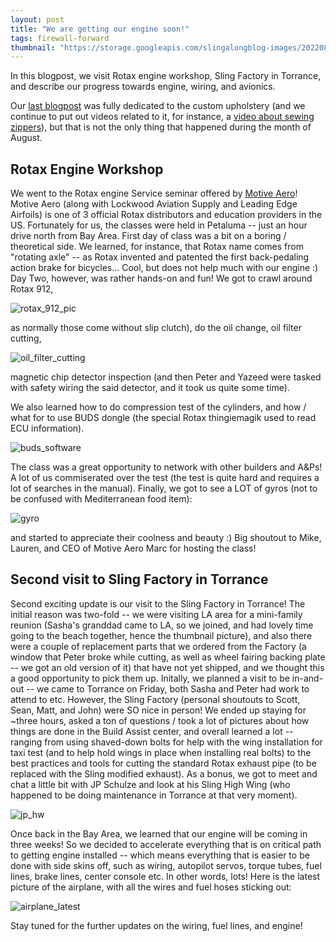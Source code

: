```yaml
---
layout: post
title: "We are getting our engine soon!"
tags: firewall-forward
thumbnail: "https://storage.googleapis.com/slingalongblog-images/20220827_133643_thumb.jpg"
---
```


In this blogpost, we visit Rotax engine workshop, Sling Factory in Torrance, and describe our progress towards engine, wiring, and avionics.

Our [last blogpost](/diy-upholstery) was fully dedicated to the custom upholstery (and we continue to put out videos related to it, 
for instance, a [video about sewing zippers](https://youtu.be/hWruGGmMSSk)), but that is not the only thing that happened during the month of August.

## Rotax Engine Workshop

We went to the Rotax engine Service seminar offered by [Motive Aero](https://motive.aero/)! Motive Aero (along with
Lockwood Aviation Supply and Leading Edge Airfoils) is one of 3 official Rotax distributors and education providers in the US.
Fortunately for us, the classes were held in Petaluma -- just an hour drive north from Bay Area.
First day of class was a bit on a boring / theoretical side. We learned, for instance, that Rotax name comes from 
"rotating axle" -- as Rotax invented and patented the first back-pedaling action brake for bicycles... Cool, but does 
not help much with our engine :) Day Two, however, was rather hands-on and fun!
We got to crawl around Rotax 912,


![rotax_912_pic](https://storage.googleapis.com/slingalongblog-images/20220823_085741.jpg)


as normally those come without slip clutch), do the oil change, oil filter cutting,

![oil_filter_cutting](https://storage.googleapis.com/slingalongblog-images/20220823_114803.jpg)

magnetic chip detector inspection (and then Peter and Yazeed were tasked with safety wiring the said detector, and it took us quite some time).

We also learned how to do compression test of the cylinders, and how / what for to use BUDS dongle (the special
Rotax thingiemagik used to read ECU information).

![buds_software](https://storage.googleapis.com/slingalongblog-images/20220823_145840.jpg)

The class was a great opportunity to network with other builders and A&Ps! A lot of us commiserated
over the test (the test is quite hard and requires a lot of searches in the manual). 
Finally, we got to see a LOT of gyros (not to be confused with Mediterranean food item):

![gyro](https://storage.googleapis.com/slingalongblog-images/20220823_103939.jpg)

and started to appreciate their coolness and beauty :) 
Big shoutout to Mike, Lauren, and CEO of Motive Aero Marc for hosting the class!


## Second visit to Sling Factory in Torrance

Second exciting update is our visit to the Sling Factory in Torrance! The initial reason was two-fold -- we were visiting LA area for a mini-family reunion
(Sasha's granddad came to LA, so we joined, and had lovely time going to the beach together, hence the thumbnail picture), and also there were a couple of replacement parts that we ordered from the Factory (a window that Peter broke while cutting, as well
as wheel fairing backing plate -- we got an old version of it) that have not yet shipped, and we thought this a good opportunity to pick them up.
Initally, we planned a visit to be in-and-out -- we came to Torrance on Friday, both Sasha and Peter had work to attend to etc. 
However, the Sling Factory (personal shoutouts to Scott, Sean, Matt, and John) were SO nice in person! We ended up staying for ~three hours, asked a ton of questions / 
took a lot of pictures about
how things are done in the Build Assist center, and overall learned a lot -- ranging from using shaved-down bolts for help with the wing installation for
taxi test (and to help hold wings in place when installing real bolts) to the best practices and tools for cutting the standard Rotax exhaust pipe (to be replaced
with the Sling modified exhaust). 
As a bonus, we got to meet and chat a little bit with JP Schulze and look at his Sling High Wing (who happened to be doing maintenance in Torrance at that very moment). 

![jp_hw](https://storage.googleapis.com/slingalongblog-images/20220826_145141.jpg)

Once back in the Bay Area, we learned that our engine will be coming in three weeks! So we decided to accelerate everything that is on critical
path to getting engine installed -- which means everything that is easier to be done with side skins off, such as wiring, autopilot servos, torque tubes,
fuel lines, brake lines, center console etc. In other words, lots! Here is the latest picture of the airplane, with all the wires and fuel hoses sticking out:

![airplane_latest](https://storage.googleapis.com/slingalongblog-images/PXL_20220911_015634537.MP.jpg)

Stay tuned for the further updates on the wiring, fuel lines, and engine!
